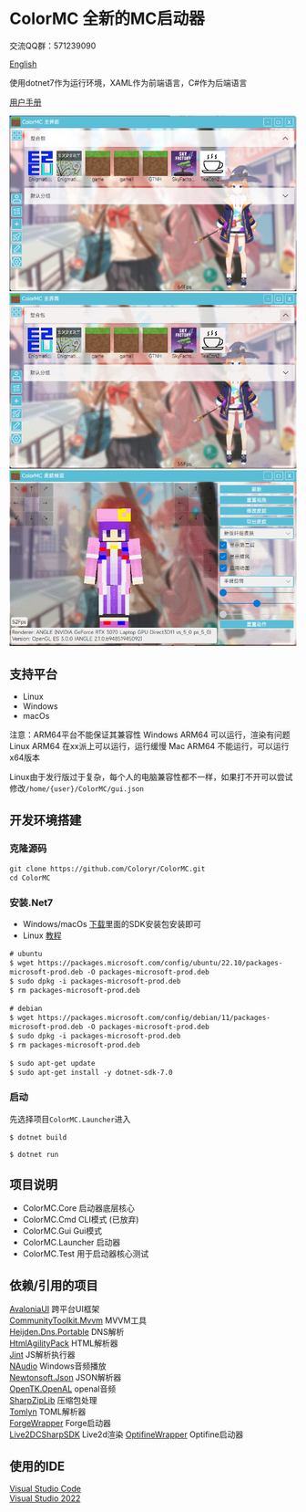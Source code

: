 # ColorMC 全新的MC启动器

交流QQ群：571239090

[English](./README_EN.md)

使用dotnet7作为运行环境，XAML作为前端语言，C#作为后端语言

[用户手册](https://github.com/Coloryr/ColorMC_Pic/blob/master/guide/Main.md)

![](/image/run.png)  
![](/image/GIF.gif)  
![](/image/GIF1.gif)  

## 支持平台
- Linux
- Windows
- macOs

注意：ARM64平台不能保证其兼容性
Windows ARM64 可以运行，渲染有问题
Linux ARM64 在xx派上可以运行，运行缓慢
Mac ARM64 不能运行，可以运行x64版本

Linux由于发行版过于复杂，每个人的电脑兼容性都不一样，如果打不开可以尝试修改`/home/{user}/ColorMC/gui.json`

## 开发环境搭建

### 克隆源码

```
git clone https://github.com/Coloryr/ColorMC.git
cd ColorMC
```

### 安装.Net7

- Windows/macOs
[下载](https://dotnet.microsoft.com/zh-cn/download/dotnet/7.0)里面的SDK安装包安装即可
- Linux
[教程](https://learn.microsoft.com/zh-cn/dotnet/core/install/linux?WT.mc_id=dotnet-35129-website)

```
# ubuntu
$ wget https://packages.microsoft.com/config/ubuntu/22.10/packages-microsoft-prod.deb -O packages-microsoft-prod.deb
$ sudo dpkg -i packages-microsoft-prod.deb
$ rm packages-microsoft-prod.deb

# debian
$ wget https://packages.microsoft.com/config/debian/11/packages-microsoft-prod.deb -O packages-microsoft-prod.deb
$ sudo dpkg -i packages-microsoft-prod.deb
$ rm packages-microsoft-prod.deb

$ sudo apt-get update
$ sudo apt-get install -y dotnet-sdk-7.0
```

### 启动

先选择项目`ColorMC.Launcher`进入

```
$ dotnet build
```
```
$ dotnet run
```

## 项目说明
- ColorMC.Core 启动器底层核心
- ColorMC.Cmd CLI模式 (已放弃)
- ColorMC.Gui Gui模式
- ColorMC.Launcher 启动器
- ColorMC.Test 用于启动器核心测试

## 依赖/引用的项目

[AvaloniaUI](https://github.com/AvaloniaUI/Avalonia) 跨平台UI框架  
[CommunityToolkit.Mvvm](https://github.com/CommunityToolkit/dotnet) MVVM工具  
[Heijden.Dns.Portable](https://github.com/softlion/Heijden.Dns) DNS解析  
[HtmlAgilityPack](https://html-agility-pack.net/) HTML解析器  
[Jint](https://github.com/sebastienros/jint) JS解析执行器  
[NAudio](https://github.com/naudio/NAudio) Windows音频播放  
[Newtonsoft.Json](https://www.newtonsoft.com/json) JSON解析器  
[OpenTK.OpenAL](https://opentk.net/) openal音频  
[SharpZipLib](https://github.com/icsharpcode/SharpZipLib) 压缩包处理  
[Tomlyn](https://github.com/xoofx/Tomlyn) TOML解析器  
[ForgeWrapper](https://github.com/ZekerZhayard/ForgeWrapper) Forge启动器  
[Live2DCSharpSDK](https://github.com/coloryr/Live2DCSharpSDK) Live2d渲染
[OptifineWrapper](https://github.com/coloryr/OptifineWrapper) Optifine启动器 

## 使用的IDE

[Visual Studio Code](https://code.visualstudio.com/)  
[Visual Studio 2022](https://visualstudio.microsoft.com/)
